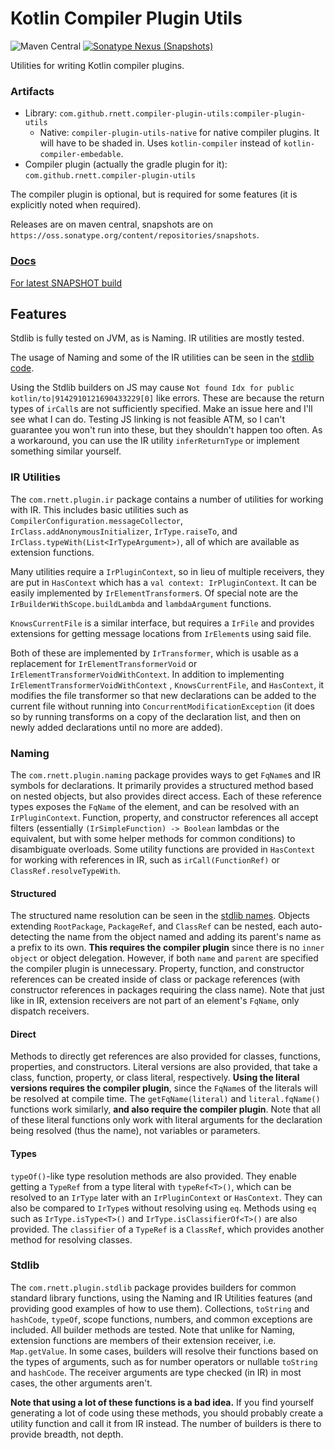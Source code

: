 # Kotlin Compiler Plugin Utils

![Maven Central](https://img.shields.io/maven-central/v/com.github.rnett.compiler-plugin-utils/compiler-plugin-utils)
[![Sonatype Nexus (Snapshots)](https://img.shields.io/nexus/s/com.github.rnett.compiler-plugin-utils/compiler-plugin-utils?server=https%3A%2F%2Foss.sonatype.org)](https://oss.sonatype.org/content/repositories/snapshots/com/github/rnett/compiler-plugin-utils/)

Utilities for writing Kotlin compiler plugins.

### Artifacts

* Library: `com.github.rnett.compiler-plugin-utils:compiler-plugin-utils`
    * Native: `compiler-plugin-utils-native` for native compiler plugins. It will have to be shaded in. Uses `kotlin-compiler` instead of
      `kotlin-compiler-embedable`.
* Compiler plugin (actually the gradle plugin for it): `com.github.rnett.compiler-plugin-utils`

The compiler plugin is optional, but is required for some features (it is explicitly noted when required).

Releases are on maven central, snapshots are on `https://oss.sonatype.org/content/repositories/snapshots`.

### [Docs](https://rnett.github.io/compiler-plugin-utils/release/-compiler%20-plugin%20-utils)

[For latest SNAPSHOT build](https://rnett.github.io/compiler-plugin-utils/snapshot/-compiler%20-plugin%20-utils/)

## Features

Stdlib is fully tested on JVM, as is Naming. IR utilities are mostly tested.

The usage of Naming and some of the IR utilities can be seen in the [stdlib code](compiler-plugin-utils/src/main/kotlin/com/rnett/plugin/stdlib).

Using the Stdlib builders on JS may cause `Not found Idx for public kotlin/to|9142910121690433229[0]` like errors. These are because the return types
of `irCall`s are not sufficiently specified. Make an issue here and I'll see what I can do. Testing JS linking is not feasible ATM, so I can't
guarantee you won't run into these, but they shouldn't happen too often. As a workaround, you can use the IR utility `inferReturnType` or implement
something similar yourself.

### IR Utilities

The `com.rnett.plugin.ir` package contains a number of utilities for working with IR. This includes basic utilities such
as `CompilerConfiguration.messageCollector`, `IrClass.addAnonymousInitializer`, `IrType.raiseTo`, and `IrClass.typeWith(List<IrTypeArgument>)`, all of
which are available as extension functions.

Many utilities require a `IrPluginContext`, so in lieu of multiple receivers, they are put in `HasContext` which has a `val context: IrPluginContext`.
It can be easily implemented by `IrElementTransformer`s. Of special note are the `IrBuilderWithScope.buildLambda` and `lambdaArgument` functions.

`KnowsCurrentFile` is a similar interface, but requires a `IrFile` and provides extensions for getting message locations from `IrElement`s using said
file.

Both of these are implemented by `IrTransformer`, which is usable as a replacement for `IrElementTransformerVoid`
or `IrElementTransformerVoidWithContext`. In addition to implementing `IrElementTransformerVoidWithContext`
, `KnowsCurrentFile`, and `HasContext`, it modifies the file transformer so that new declarations can be added to the current file without running
into `ConcurrentModificationException` (it does so by running transforms on a copy of the declaration list, and then on newly added declarations until
no more are added).

### Naming

The `com.rnett.plugin.naming` package provides ways to get `FqName`s and IR symbols for declarations. It primarily provides a structured method based
on nested objects, but also provides direct access. Each of these reference types exposes the `FqName` of the element, and can be resolved with
an `IrPluginContext`. Function, property, and constructor references all accept filters (essentially `(IrSimpleFunction) -> Boolean` lambdas or the
equivalent, but with some helper methods for common conditions) to disambiguate overloads. Some utility functions are provided in `HasContext` for
working with references in IR, such as `irCall(FunctionRef)` or `ClassRef.resolveTypeWith`.

#### Structured

The structured name resolution can be seen in the [stdlib names](compiler-plugin-utils/src/main/kotlin/com/rnett/plugin/stdlib/Names.kt). Objects
extending `RootPackage`, `PackageRef`, and `ClassRef` can be nested, each auto-detecting the name from the object named and adding its parent's name
as a prefix to its own.  **This requires the compiler plugin** since there is no `inner object` or object delegation. However, if both `name`
and `parent` are specified the compiler plugin is unnecessary. Property, function, and constructor references can be created inside of class or
package references (with constructor references in packages requiring the class name). Note that just like in IR, extension receivers are not part of
an element's `FqName`, only dispatch receivers.

#### Direct

Methods to directly get references are also provided for classes, functions, properties, and constructors. Literal versions are also provided, that
take a class, function, property, or class literal, respectively.  **Using the literal versions requires the compiler plugin**, since the `FqName`s of
the literals will be resolved at compile time. The `getFqName(literal)` and `literal.fqName()` functions work similarly, **and also require the
compiler plugin**. Note that all of these literal functions only work with literal arguments for the declaration being resolved (thus the name), not
variables or parameters.

#### Types

`typeOf()`-like type resolution methods are also provided. They enable getting a `TypeRef` from a type literal with `typeRef<T>()`, which can be
resolved to an `IrType` later with an `IrPluginContext` or `HasContext`. They can also be compared to `IrType`s without resolving using `eq`. Methods
using `eq` such as `IrType.isType<T>()`
and `IrType.isClassifierOf<T>()` are also provided. The `classifier` of a `TypeRef` is a `ClassRef`, which provides another method for resolving
classes.

### Stdlib

The `com.rnett.plugin.stdlib` package provides builders for common standard library functions, using the Naming and IR Utilities features (and
providing good examples of how to use them). Collections, `toString` and `hashCode`, `typeOf`, scope functions, numbers, and common exceptions are
included. All builder methods are tested. Note that unlike for Naming, extension functions are members of their extension receiver,
i.e. `Map.getValue`. In some cases, builders will resolve their functions based on the types of arguments, such as for number operators or
nullable `toString`
and `hashCode`. The receiver arguments are type checked (in IR) in most cases, the other arguments aren't.

**Note that using a lot of these functions is a bad idea.**  If you find yourself generating a lot of code using these methods, you should probably
create a utility function and call it from IR instead. The number of builders is there to provide breadth, not depth.
